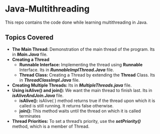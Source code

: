 # Java-Multithreading
This repo contains the code done while learning multithreading in Java. 

## Topics Covered
<ul>
<li><b>The Main Thread: </b> Demonstration of the main thread of the program. Its in <b><i>Main.Java</i></b> file.</li>

<li><b>Creating a Thread</b>
    <ul>
        <li><b>Runnable Interface: </b> Implementing the thread using <b>Runnable</b> Interface. Its in <b><i>RunnableImplThread.Java</i></b> file.</li>
        <li><b>Thread Class: </b> Creating a Thread by extending the  <b>Thread</b> Class. Its in <b><i>ThreadClassImpl.Java</i></b> file.</li>
    </ul>
</li>

<li><b>Creating Multiple Threads: </b>Its in <b><i>MultipleThreads.java</i></b> file.</li>

<li><b>Using isAlive() and join(): </b>We want the main thread to finish last. Its in <b><i>isAliveAndJoin.Java</i></b> file.
    <ul>
        <li><b>isAlive(): </b> isAlive( ) method returns true if the thread upon which it is called is still running. 
            It returns false otherwise. </li>
        <li><b>join(): </b> This method waits until the thread on which it is called terminates</li>
    </ul>
</li>

<li><b>Thread Priorities:</b> To set a thread’s priority, use the <b><i>setPriority()</i></b> method, which is a member of Thread. </li>

</ul>

